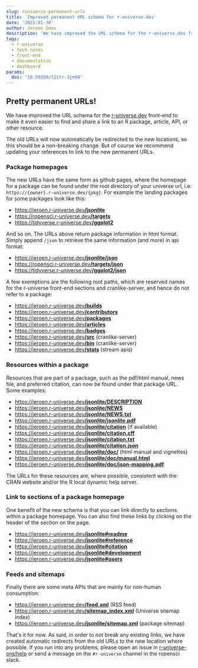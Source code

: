 ```yaml
---
slug: runiverse-permanent-urls
title: 'Improved permanent URL schema for r-universe.dev'
date: '2023-01-30'
author: Jeroen Ooms
description: 'We have improved the URL schema for the r-universe.dev front-end to make it even easier to find and share a link to an R package, article, API, or other resource.'
tags:
  - r-universe
  - tech notes
  - front-end
  - documentation
  - dashboard
params:
  doi: "10.59350/t21tr-3jm94"
---
```

<style>
ul a:hover{text-decoration: underline;}
</style>

## Pretty permanent URLs!

We have improved the URL schema for the [r-universe.dev](https://r-universe.dev) front-end to make it even easier to find and share a link to an R package, article, API, or other resource.

The old URLs will now automatically be redirected to the new locations, so this should be a non-breaking change. But of course we recommend updating your references to link to the new permanent URLs.

### Package homepages

The new URLs have the same form as github pages, where the homepage for a package can be found under the root directory of your universe url, i.e. `https://{owner}.r-universe.dev/{pkg}`. For example the landing packages for some packages look like this:

 - [https://jeroen.r-universe.dev<b>/jsonlite</b>](https://jeroen.r-universe.dev/jsonlite)
 - [https://ropensci.r-universe.dev<b>/targets</b>](https://ropensci.r-universe.dev/targets)
 - [https://tidyverse.r-universe.dev<b>/ggplot2</b>](https://tidyverse.r-universe.dev/ggplot2)


And so on. The URLs above return package information in html format. Simply append `/json` to retrieve the same information (and more) in api format:

 - [https://jeroen.r-universe.dev<b>/jsonlite/json</b>](https://jeroen.r-universe.dev/jsonlite/json)
 - [https://ropensci.r-universe.dev<b>/targets/json</b>](https://ropensci.r-universe.dev/targets/json)
 - [https://tidyverse.r-universe.dev<b>/ggplot2/json</b>](https://tidyverse.r-universe.dev/ggplot2/json)

A few exemptions are the following root paths, which are reserved names for the r-universe front-end sections and cranlike-server, and hence do not refer to a package:

 - [https://jeroen.r-universe.dev<b>/builds</b>](https://jeroen.r-universe.dev/builds)
 - [https://jeroen.r-universe.dev<b>/contributors</b>](https://jeroen.r-universe.dev/contributors)
 - [https://jeroen.r-universe.dev<b>/packages</b>](https://jeroen.r-universe.dev/packages)
 - [https://jeroen.r-universe.dev<b>/articles</b>](https://jeroen.r-universe.dev/articles)
 - [https://jeroen.r-universe.dev<b>/badges</b>](https://jeroen.r-universe.dev/badges)
 - [https://jeroen.r-universe.dev<b>/src</b>](https://jeroen.r-universe.dev/src) (cranlike-server)
 - [https://jeroen.r-universe.dev<b>/bin</b>](https://jeroen.r-universe.dev/bin) (cranlike-server)
 - [https://jeroen.r-universe.dev<b>/stats</b>](https://jeroen.r-universe.dev/stats) (stream apis)

### Resources within a package

Resources that are part of a package, such as the pdf/html manual, news file, and preferred citation, can now be found under that package URL. Some examples:

 - [https://jeroen.r-universe.dev<b>/jsonlite/DESCRIPTION</b>](https://jeroen.r-universe.dev/jsonlite/DESCRIPTION)
 - [https://jeroen.r-universe.dev<b>/jsonlite/NEWS</b>](https://jeroen.r-universe.dev/jsonlite/NEWS)
 - [https://jeroen.r-universe.dev<b>/jsonlite/NEWS.txt</b>](https://jeroen.r-universe.dev/jsonlite/NEWS.txt)
 - [https://jeroen.r-universe.dev<b>/jsonlite/jsonlite.pdf</b>](https://jeroen.r-universe.dev/jsonlite/jsonlite.pdf)
 - [https://jeroen.r-universe.dev<b>/jsonlite/citation</b>](https://jeroen.r-universe.dev/jsonlite/citation) (if available)
 - [https://jeroen.r-universe.dev<b>/jsonlite/citation.cff</b>](https://jeroen.r-universe.dev/jsonlite/citation.cff)
 - [https://jeroen.r-universe.dev<b>/jsonlite/citation.txt</b>](https://jeroen.r-universe.dev/jsonlite/citation.txt)
 - [https://jeroen.r-universe.dev<b>/jsonlite/citation.json</b>](https://jeroen.r-universe.dev/jsonlite/citation.json)
 - [https://jeroen.r-universe.dev<b>/jsonlite/doc/</b>](https://jeroen.r-universe.dev/jsonlite/doc/) (html manual and vignettes)
 - [https://jeroen.r-universe.dev<b>/jsonlite/doc/manual.html</b>](https://jeroen.r-universe.dev/jsonlite/doc/manual.html)
 - [https://jeroen.r-universe.dev<b>/jsonlite/doc/json-mapping.pdf</b>](https://jeroen.r-universe.dev/jsonlite/doc/json-mapping.pdf)

The URLs for these resources are, where possible, consistent with the CRAN website and/or the R local dynamic help server.

### Link to sections of a package homepage

One benefit of the new schema is that you can link directly to sections within a package homepage. You can also find these links by clicking on the header of the section on the page.

 - [https://jeroen.r-universe.dev<b>/jsonlite#readme</b>](https://jeroen.r-universe.dev/jsonlite#readme)
 - [https://jeroen.r-universe.dev<b>/jsonlite#reference</b>](https://jeroen.r-universe.dev/jsonlite#reference)
 - [https://jeroen.r-universe.dev<b>/jsonlite#citation</b>](https://jeroen.r-universe.dev/jsonlite#citation)
 - [https://jeroen.r-universe.dev<b>/jsonlite#development</b>](https://jeroen.r-universe.dev/jsonlite#development)
 - [https://jeroen.r-universe.dev<b>/jsonlite#users</b>](https://jeroen.r-universe.dev/jsonlite#users)

### Feeds and sitemaps

Finally there are some meta APIs that are mainly for non-human consumption:

 - [https://jeroen.r-universe.dev<b>/feed.xml</b>](https://jeroen.r-universe.dev/feed.xml) (RSS feed)
 - [https://jeroen.r-universe.dev<b>/sitemap_index.xml</b>](https://jeroen.r-universe.dev/sitemap_index.xml) (Universe sitemap index)
 - [https://jeroen.r-universe.dev<b>/jsonlite/sitemap.xml</b>](https://jeroen.r-universe.dev/jsonlite/sitemap.xml) (package sitemap)

That's it for now. As said, in order to not break any existing links, we have created automatic redirects from the old URLs to the new location where possible. If you run into any problems, please open an issue in [r-universe-org/help](https://github.com/r-universe-org/help) or send a message on the `#r-universe` channel in the ropensci slack.



